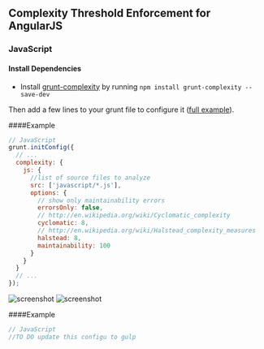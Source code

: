 ## Complexity Threshold Enforcement for AngularJS

### JavaScript

#### Install Dependencies

* Install [grunt-complexity](https://github.com/vigetlabs/grunt-complexity) by running `npm install grunt-complexity --save-dev`

Then add a few lines to your grunt file to configure it ([full example](../example/Gruntfile.js)).

####Example
```JavaScript
// JavaScript
grunt.initConfig({
  // ...
  complexity: {
    js: {
      //list of source files to analyze
      src: ['javascript/*.js'],
      options: {
        // show only maintainability errors
        errorsOnly: false,
        // http://en.wikipedia.org/wiki/Cyclomatic_complexity
        cyclomatic: 8,
        // http://en.wikipedia.org/wiki/Halstead_complexity_measures
        halstead: 8,
        maintainability: 100
      }
    }
  }
  // ...
});
```

![screenshot](https://raw.github.com/vigetlabs/grunt-complexity/master/example.png)
![screenshot](https://raw.github.com/vigetlabs/grunt-complexity/master/complexity.png)

####Example
```JavaScript
// JavaScript
//TO DO update this configu to gulp


